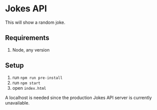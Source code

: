 # Jokes API

This will show a random joke.

## Requirements

1. Node, any version

## Setup

1. run `npm run pre-install`
1. run `npm start`
1. open `index.html`

A localhost is needed since the production Jokes API server is currently unavailable.